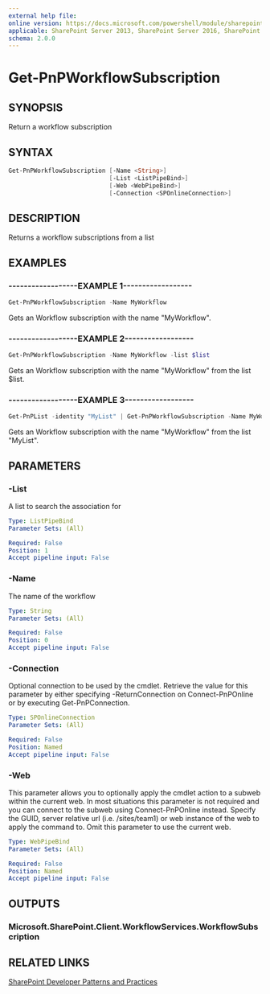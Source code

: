 ```yaml
---
external help file:
online version: https://docs.microsoft.com/powershell/module/sharepoint-pnp/get-pnpworkflowsubscription
applicable: SharePoint Server 2013, SharePoint Server 2016, SharePoint Server 2019, SharePoint Online
schema: 2.0.0
---
```


# Get-PnPWorkflowSubscription

## SYNOPSIS
Return a workflow subscription

## SYNTAX 

```powershell
Get-PnPWorkflowSubscription [-Name <String>]
                            [-List <ListPipeBind>]
                            [-Web <WebPipeBind>]
                            [-Connection <SPOnlineConnection>]
```

## DESCRIPTION
Returns a workflow subscriptions from a list

## EXAMPLES

### ------------------EXAMPLE 1------------------
```powershell
Get-PnPWorkflowSubscription -Name MyWorkflow
```

Gets an Workflow subscription with the name "MyWorkflow".

### ------------------EXAMPLE 2------------------
```powershell
Get-PnPWorkflowSubscription -Name MyWorkflow -list $list
```

Gets an Workflow subscription with the name "MyWorkflow" from the list $list.

### ------------------EXAMPLE 3------------------
```powershell
Get-PnPList -identity "MyList" | Get-PnPWorkflowSubscription -Name MyWorkflow
```

Gets an Workflow subscription with the name "MyWorkflow" from the list "MyList".

## PARAMETERS

### -List
A list to search the association for

```yaml
Type: ListPipeBind
Parameter Sets: (All)

Required: False
Position: 1
Accept pipeline input: False
```

### -Name
The name of the workflow

```yaml
Type: String
Parameter Sets: (All)

Required: False
Position: 0
Accept pipeline input: False
```

### -Connection
Optional connection to be used by the cmdlet. Retrieve the value for this parameter by either specifying -ReturnConnection on Connect-PnPOnline or by executing Get-PnPConnection.

```yaml
Type: SPOnlineConnection
Parameter Sets: (All)

Required: False
Position: Named
Accept pipeline input: False
```

### -Web
This parameter allows you to optionally apply the cmdlet action to a subweb within the current web. In most situations this parameter is not required and you can connect to the subweb using Connect-PnPOnline instead. Specify the GUID, server relative url (i.e. /sites/team1) or web instance of the web to apply the command to. Omit this parameter to use the current web.

```yaml
Type: WebPipeBind
Parameter Sets: (All)

Required: False
Position: Named
Accept pipeline input: False
```

## OUTPUTS

### Microsoft.SharePoint.Client.WorkflowServices.WorkflowSubscription

## RELATED LINKS

[SharePoint Developer Patterns and Practices](https://aka.ms/sppnp)